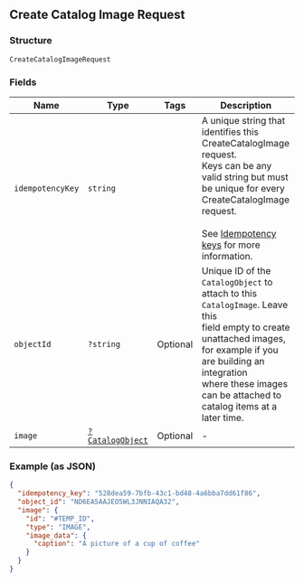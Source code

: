 ## Create Catalog Image Request

### Structure

`CreateCatalogImageRequest`

### Fields

| Name | Type | Tags | Description |
|  --- | --- | --- | --- |
| `idempotencyKey` | `string` |  | A unique string that identifies this CreateCatalogImage request.<br>Keys can be any valid string but must be unique for every CreateCatalogImage request.<br><br>See [Idempotency keys](https://developer.squareup.com/docs/basics/api101/idempotency) for more information. |
| `objectId` | `?string` | Optional | Unique ID of the `CatalogObject` to attach to this `CatalogImage`. Leave this<br>field empty to create unattached images, for example if you are building an integration<br>where these images can be attached to catalog items at a later time. |
| `image` | [`?CatalogObject`](/doc/models/catalog-object.md) | Optional | -  |

### Example (as JSON)

```json
{
  "idempotency_key": "528dea59-7bfb-43c1-bd48-4a6bba7dd61f86",
  "object_id": "ND6EA5AAJEO5WL3JNNIAQA32",
  "image": {
    "id": "#TEMP_ID",
    "type": "IMAGE",
    "image_data": {
      "caption": "A picture of a cup of coffee"
    }
  }
}
```

